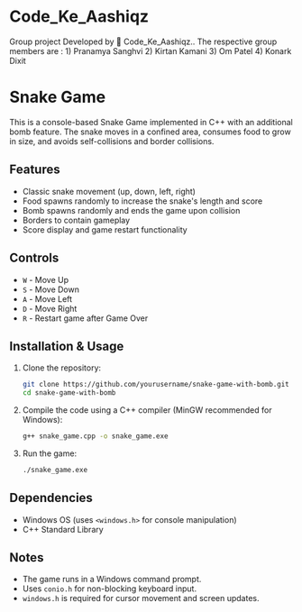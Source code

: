 # Code_Ke_Aashiqz
Group project Developed by 🚀 Code_Ke_Aashiqz.. The respective group members are : 1) Pranamya Sanghvi 2) Kirtan Kamani 3) Om Patel 4) Konark Dixit



# Snake Game 

This is a console-based Snake Game implemented in C++ with an additional bomb feature. The snake moves in a confined area, consumes food to grow in size, and avoids self-collisions and border collisions. 

## Features

- Classic snake movement (up, down, left, right)
- Food spawns randomly to increase the snake's length and score
- Bomb spawns randomly and ends the game upon collision
- Borders to contain gameplay
- Score display and game restart functionality

## Controls

- `W` - Move Up
- `S` - Move Down
- `A` - Move Left
- `D` - Move Right
- `R` - Restart game after Game Over

## Installation & Usage

1. Clone the repository:
   ```sh
   git clone https://github.com/yourusername/snake-game-with-bomb.git
   cd snake-game-with-bomb
   ```
2. Compile the code using a C++ compiler (MinGW recommended for Windows):
   ```sh
   g++ snake_game.cpp -o snake_game.exe
   ```
3. Run the game:
   ```sh
   ./snake_game.exe
   ```

## Dependencies

- Windows OS (uses `<windows.h>` for console manipulation)
- C++ Standard Library

## Notes

- The game runs in a Windows command prompt.
- Uses `conio.h` for non-blocking keyboard input.
- `windows.h` is required for cursor movement and screen updates.
